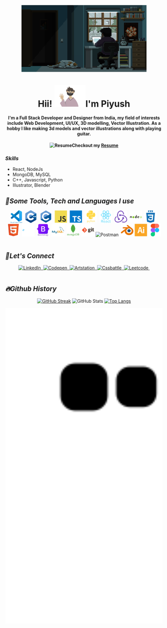 <div id="header" align="center" margin="0">
  <div align="center">
    
  <img src="./Cold, rainy day by bbrunomoraes on DeviantArt.gif" width="400"/>
  </div>
</div>

<h1 align="center">Hii! <img src="./avatarPiyushSharma.png" width="100"/>I'm Piyush</h1>

<div>
  <h4 align="center">I'm a Full Stack Developer and Designer from India, my field of interests include Web Development, UI/UX, 3D modelling, Vector Illustration. As a hobby I like making 3d models and vector illustrations along with playing guitar.</h4>
  <h4 align="center"><img src="https://cdn1.iconfinder.com/data/icons/leto-files/64/leto_files-14-256.png" title="Resume" alt="Resume" width="30" height="30"/><b>Checkout my </u></b><a target="_blank" href="https://drive.google.com/file/d/1XKJ8VSfyzdzsYQDOMkI-h6CbFhnIpTt5/view?usp=sharing">Resume</a></h4>
</div>
  
<h3><i>Skills</i></h3>
<ul>
  <li>React, NodeJs</li>
  <li>MongoDB, MySQL</li>
  <li>C++, Javascript, Python</li>
  <li>Illustrator, Blender</li>
</ul>

<div align="center"> 
  <h2 align="left"><i>👾Some Tools, Tech and Languages I use</i></h2>
  <img src="https://github.com/devicons/devicon/blob/master/icons/vscode/vscode-original-wordmark.svg" title="VScode" alt="VScode" width="40" height="40"/>&nbsp;
  <img src="https://github.com/devicons/devicon/blob/master/icons/cplusplus/cplusplus-original.svg" title="C++" alt="Cplusplus" width="40" height="40"/>&nbsp;
  <img src="https://github.com/devicons/devicon/blob/master/icons/c/c-original.svg" title="C" alt="C" width="40" height="40"/>&nbsp;
  <img src="https://github.com/devicons/devicon/blob/master/icons/javascript/javascript-original.svg" title="JavaScript" alt="JavaScript" width="40" height="40"/>&nbsp;
  <img src="https://github.com/devicons/devicon/blob/master/icons/typescript/typescript-original.svg" title="Typescript" alt="Typescript" width="40" height="40"/>&nbsp
  <img src="https://github.com/devicons/devicon/blob/master/icons/python/python-plain-wordmark.svg" title="Python" alt="Python" width="40" height="40"/>&nbsp;
  <img src="https://github.com/devicons/devicon/blob/master/icons/react/react-original-wordmark.svg" title="React" alt="React" width="40" height="40"/>&nbsp;
  <img src="https://github.com/devicons/devicon/blob/master/icons/redux/redux-original.svg" title="Redux" alt="Redux " width="40" height="40"/>&nbsp;
  <img src="https://github.com/devicons/devicon/blob/master/icons/nodejs/nodejs-original-wordmark.svg" title="NodeJS" alt="NodeJS" width="40" height="40"/>&nbsp;
  <img src="https://github.com/devicons/devicon/blob/master/icons/css3/css3-plain-wordmark.svg"  title="CSS3" alt="CSS" width="40" height="40"/>&nbsp;
  <img src="https://github.com/devicons/devicon/blob/master/icons/html5/html5-original.svg" title="HTML5" alt="HTML" width="40" height="40"/>&nbsp;
  <img src="https://github.com/devicons/devicon/blob/master/icons/tailwindcss/tailwindcss-original-wordmark.svg" title="TailwindCss"  alt="Tailwind " width="40" height="40"/>&nbsp;
  <img src="https://github.com/devicons/devicon/blob/master/icons/bootstrap/bootstrap-original-wordmark.svg" title="Bootstrap"  alt="Bootstrap" width="40" height="40"/>&nbsp;
  <img src="https://github.com/devicons/devicon/blob/master/icons/mysql/mysql-original-wordmark.svg" title="MySQL"  alt="MySQL" width="40" height="40"/>&nbsp;
  <img src="https://github.com/devicons/devicon/blob/master/icons/mongodb/mongodb-plain-wordmark.svg" title="MongoDb"  alt="MongoDb" width="40" height="40"/>&nbsp;
  <img src="https://github.com/devicons/devicon/blob/master/icons/git/git-original-wordmark.svg" title="Git" alt="Git" width="40" height="40"/>
  <img src="https://cdn.worldvectorlogo.com/logos/postman.svg" title="Postman" alt="Postman" width="40" height="40"/>&nbsp;
  <img src="https://github.com/devicons/devicon/blob/master/icons/blender/blender-original.svg" title="Blender" alt="Blender" width="40" height="40"/>
  <img src="https://github.com/devicons/devicon/blob/master/icons/illustrator/illustrator-plain.svg" title="Illustrator" alt="Illustrator" width="40" height="40"/>
  <img src="https://github.com/devicons/devicon/blob/master/icons/figma/figma-original.svg" title="Figma" alt="Figma" width="40" height="40"/>
<div />
  
<br />

<div align="center">  
  <h2 align="left"><i>🤝Let's Connect</i></h2>
  <a href="https://www.linkedin.com/in/piyush-sharma01/">
    <img src="https://cdn3.iconfinder.com/data/icons/social-media-chat-1/512/LinkedIn-512.png"  title="LinkedIn" alt="LinkedIn" width="40" height="40"/>&nbsp;
  </a>
  <a href="https://codepen.io/b1ngus">
    <img src="https://cdn0.iconfinder.com/data/icons/social-network-27/32/codepen_logo_html_code_css_javascript_programming-256.png"  title="Codepen" alt="Codepen" width="40" height="40"/>&nbsp;
  </a>
  <a href="https://www.artstation.com/piyushsharma18">
    <img src="https://cdn4.iconfinder.com/data/icons/social-media-2210/24/Artstation-256.png"  title="Artstation" alt="Artstation" width="40" height="40"/>&nbsp;
  </a>
  <a href="https://cssbattle.dev/player/Vk48mV6kFySzS6lD6VMTNE26cb72">
    <img src="https://cssbattle.dev/images/logo.svg"  title="Cssbattle" alt="Cssbattle" width="40" height="40"/>&nbsp;
  </a>
  <a href="https://leetcode.com/piyush2108/">
    <img src="https://leetcode.com/static/images/LeetCode_logo_rvs.png"  title="Leetcode" alt="Leetcode" width="40" height="40"/>&nbsp;
  </a>
</div>  

<br />
  
<div align="center">  
  <h2 align="left"><i>🔥Github History</i></h2>

  [![GitHub Streak](https://streak-stats.demolab.com?user=piyush2108&theme=tokyonight&hide_border=false&date_format=M%20j%5B%2C%20Y%5D)](https://git.io/streak-stats)
  ![GitHub Stats](https://github-readme-stats.vercel.app/api?username=piyush2108&show_icons=true&locale=en&theme=tokyonight)
  [![Top Langs](https://github-readme-stats.vercel.app/api/top-langs/?username=piyush2108&layout=compact&theme=tokyonight)](https://github.com/anuraghazra/github-readme-stats)
  <div align="center">
    <img src="https://github.com/piyush2108/piyush2108/blob/output/github-contribution-grid-snake.svg" width="800"/>
  </div> 
</div>

<br />
  

